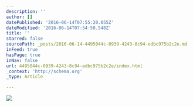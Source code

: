 ```yaml
---
description: ''
author: []
datePublished: '2016-06-14T07:55:20.055Z'
dateModified: '2016-06-14T07:54:50.548Z'
title: ''
starred: false
sourcePath: _posts/2016-06-14-4495044c-0939-4243-8c94-edbc975b2c2e.md
inFeed: true
hasPage: true
inNav: false
url: 4495044c-0939-4243-8c94-edbc975b2c2e/index.html
_context: 'http://schema.org'
_type: Article

---
```

![](https://the-grid-user-content.s3-us-west-2.amazonaws.com/348026e9-31bd-4abc-9912-f0237ef45830.jpg)